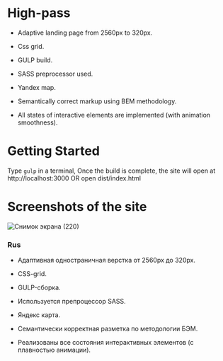 # High-pass

- Adaptive landing page from 2560px to 320px.

- Css grid.

- GULP build. 

- SASS preprocessor used.

- Yandex map.

- Semantically correct markup using BEM methodology.

- All states of interactive elements are implemented (with animation smoothness).


# Getting Started

Type ```gulp``` in a terminal, Once the build is complete, the site will open at http://localhost:3000 OR open dist/index.html


# Screenshots of the site
![Снимок экрана (220)](https://user-images.githubusercontent.com/90200312/150693755-05d2f3d5-98ca-4205-9fd7-793ba18da084.png)



### Rus

- Адаптивная одностраничная верстка от 2560px до 320px.

- CSS-grid.

- GULP-сборка.

- Используется препроцессор SASS.

- Яндекс карта.

- Семантически корректная разметка по методологии БЭМ.

- Реализованы все состояния интерактивных элементов (с плавностью анимации).
